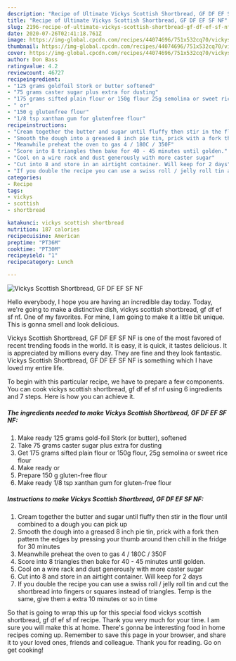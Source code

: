 ```yaml
---
description: "Recipe of Ultimate Vickys Scottish Shortbread, GF DF EF SF NF"
title: "Recipe of Ultimate Vickys Scottish Shortbread, GF DF EF SF NF"
slug: 2196-recipe-of-ultimate-vickys-scottish-shortbread-gf-df-ef-sf-nf
date: 2020-07-26T02:41:18.761Z
image: https://img-global.cpcdn.com/recipes/44074696/751x532cq70/vickys-scottish-shortbread-gf-df-ef-sf-nf-recipe-main-photo.jpg
thumbnail: https://img-global.cpcdn.com/recipes/44074696/751x532cq70/vickys-scottish-shortbread-gf-df-ef-sf-nf-recipe-main-photo.jpg
cover: https://img-global.cpcdn.com/recipes/44074696/751x532cq70/vickys-scottish-shortbread-gf-df-ef-sf-nf-recipe-main-photo.jpg
author: Don Bass
ratingvalue: 4.2
reviewcount: 46727
recipeingredient:
- "125 grams goldfoil Stork or butter softened"
- "75 grams caster sugar plus extra for dusting"
- "175 grams sifted plain flour or 150g flour 25g semolina or sweet rice flour"
- " or"
- "150 g glutenfree flour"
- "1/8 tsp xanthan gum for glutenfree flour"
recipeinstructions:
- "Cream together the butter and sugar until fluffy then stir in the flour until combined to a dough you can pick up"
- "Smooth the dough into a greased 8 inch pie tin, prick with a fork then pattern the edges by pressing your thumb around then chill in the fridge for 30 minutes"
- "Meanwhile preheat the oven to gas 4 / 180C / 350F"
- "Score into 8 triangles then bake for 40 - 45 minutes until golden."
- "Cool on a wire rack and dust generously with more caster sugar"
- "Cut into 8 and store in an airtight container. Will keep for 2 days"
- "If you double the recipe you can use a swiss roll / jelly roll tin and cut the shortbread into fingers or squares instead of triangles. Temp is the same, give them a extra 10 minutes or so in time"
categories:
- Recipe
tags:
- vickys
- scottish
- shortbread

katakunci: vickys scottish shortbread 
nutrition: 187 calories
recipecuisine: American
preptime: "PT36M"
cooktime: "PT30M"
recipeyield: "1"
recipecategory: Lunch

---
```



![Vickys Scottish Shortbread, GF DF EF SF NF](https://img-global.cpcdn.com/recipes/44074696/751x532cq70/vickys-scottish-shortbread-gf-df-ef-sf-nf-recipe-main-photo.jpg)

Hello everybody, I hope you are having an incredible day today. Today, we're going to make a distinctive dish, vickys scottish shortbread, gf df ef sf nf. One of my favorites. For mine, I am going to make it a little bit unique. This is gonna smell and look delicious.

Vickys Scottish Shortbread, GF DF EF SF NF is one of the most favored of recent trending foods in the world. It is easy, it is quick, it tastes delicious. It is appreciated by millions every day. They are fine and they look fantastic. Vickys Scottish Shortbread, GF DF EF SF NF is something which I have loved my entire life.




To begin with this particular recipe, we have to prepare a few components. You can cook vickys scottish shortbread, gf df ef sf nf using 6 ingredients and 7 steps. Here is how you can achieve it.

<!--inarticleads1-->

##### The ingredients needed to make Vickys Scottish Shortbread, GF DF EF SF NF:

1. Make ready 125 grams gold-foil Stork (or butter), softened
1. Take 75 grams caster sugar plus extra for dusting
1. Get 175 grams sifted plain flour or 150g flour, 25g semolina or sweet rice flour
1. Make ready  or
1. Prepare 150 g gluten-free flour
1. Make ready 1/8 tsp xanthan gum for gluten-free flour




<!--inarticleads2-->

##### Instructions to make Vickys Scottish Shortbread, GF DF EF SF NF:

1. Cream together the butter and sugar until fluffy then stir in the flour until combined to a dough you can pick up
1. Smooth the dough into a greased 8 inch pie tin, prick with a fork then pattern the edges by pressing your thumb around then chill in the fridge for 30 minutes
1. Meanwhile preheat the oven to gas 4 / 180C / 350F
1. Score into 8 triangles then bake for 40 - 45 minutes until golden.
1. Cool on a wire rack and dust generously with more caster sugar
1. Cut into 8 and store in an airtight container. Will keep for 2 days
1. If you double the recipe you can use a swiss roll / jelly roll tin and cut the shortbread into fingers or squares instead of triangles. Temp is the same, give them a extra 10 minutes or so in time




So that is going to wrap this up for this special food vickys scottish shortbread, gf df ef sf nf recipe. Thank you very much for your time. I am sure you will make this at home. There's gonna be interesting food in home recipes coming up. Remember to save this page in your browser, and share it to your loved ones, friends and colleague. Thank you for reading. Go on get cooking!
